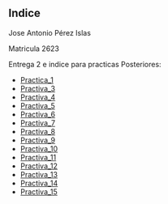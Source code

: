 ## Indice
Jose Antonio Pérez Islas

Matricula 2623

Entrega 2 e indice para practicas Posteriores:
- [Practica_1](/Proyecto_1/Script/Antonio_Perez.md)
- [Practiva_3](https://github.com/Antonio1886/Practica_3.3_Lenguaje_Inter.git)
- [Practiva_4](/Practica_4/)
- [Practiva_5](/Practica_5/)
- [Practiva_6](/Practica_6/)
- [Practiva_7](/Practica_7/)
- [Practiva_8](/Practica_8/)
- [Practiva_9](/Practica_9/)
- [Practiva_10](/Practica_10/)
- [Practiva_11](/Practica_11/)
- [Practiva_12](/Practica_12/)
- [Practiva_13](/Practica_13/)
- [Practiva_14](/Practica_14/)
- [Practiva_15](/Practica_15/)